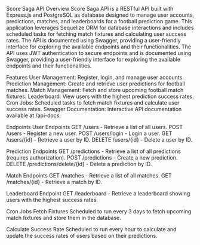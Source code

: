 Score Saga API
Overview
Score Saga API is a RESTful API built with Express.js and PostgreSQL as database designed to manage user accounts, predictions, matches, and leaderboards for a football prediction game. This application leverages Sequelize ORM for database interactions and includes scheduled tasks for fetching match fixtures and calculating user success rates. The API is documented using Swagger, providing a user-friendly interface for exploring the available endpoints and their functionalities.
The API uses JWT authentication to secure endpoints and is documented using Swagger, providing a user-friendly interface for exploring the available endpoints and their functionalities.

Features
User Management: Register, login, and manage user accounts.
Prediction Management: Create and retrieve user predictions for football matches.
Match Management: Fetch and store upcoming football match fixtures.
Leaderboard: View users with the highest prediction success rates.
Cron Jobs: Scheduled tasks to fetch match fixtures and calculate user success rates.
Swagger Documentation: Interactive API documentation available at /api-docs.

Endpoints
User Endpoints
GET /users - Retrieve a list of all users.
POST /users - Register a new user.
POST /users/login - Login a user.
GET /users/{id} - Retrieve a user by ID.
DELETE /users/{id} - Delete a user by ID.

Prediction Endpoints
GET /predictions - Retrieve a list of all predictions (requires authorization).
POST /predictions - Create a new prediction.
DELETE /predictions/delete/{id} - Delete a prediction by ID.

Match Endpoints
GET /matches - Retrieve a list of all matches.
GET /matches/{id} - Retrieve a match by ID.

Leaderboard Endpoint
GET /leaderboard - Retrieve a leaderboard showing users with the highest success rates.

Cron Jobs
Fetch Fixtures
Scheduled to run every 3 days to fetch upcoming match fixtures and store them in the database.

Calculate Success Rate
Scheduled to run every hour to calculate and update the success rates of users based on their predictions.

